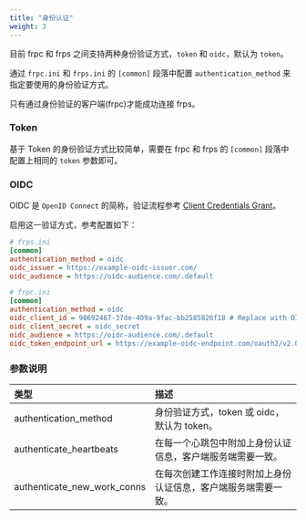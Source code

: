 ```yaml
---
title: "身份认证"
weight: 3
---
```


目前 frpc 和 frps 之间支持两种身份验证方式，`token` 和 `oidc`，默认为 `token`。

通过 `frpc.ini` 和 `frps.ini` 的 `[common]` 段落中配置 `authentication_method` 来指定要使用的身份验证方式。

只有通过身份验证的客户端(frpc)才能成功连接 frps。

### Token

基于 Token 的身份验证方式比较简单，需要在 frpc 和 frps 的 `[common]` 段落中配置上相同的 `token` 参数即可。

### OIDC

OIDC 是 `OpenID Connect` 的简称，验证流程参考 [Client Credentials Grant](https://tools.ietf.org/html/rfc6749#section-4.4)。

启用这一验证方式，参考配置如下：

```ini
# frps.ini
[common]
authentication_method = oidc
oidc_issuer = https://example-oidc-issuer.com/
oidc_audience = https://oidc-audience.com/.default
```

```ini
# frpc.ini
[common]
authentication_method = oidc
oidc_client_id = 98692467-37de-409a-9fac-bb2585826f18 # Replace with OIDC client ID
oidc_client_secret = oidc_secret
oidc_audience = https://oidc-audience.com/.default
oidc_token_endpoint_url = https://example-oidc-endpoint.com/oauth2/v2.0/token
```

### 参数说明

| 类型 | 描述 |
| :--- | :--- |
| authentication_method | 身份验证方式，token 或 oidc，默认为 token。 |
| authenticate_heartbeats | 在每一个心跳包中附加上身份认证信息，客户端服务端需要一致。 |
| authenticate_new_work_conns | 在每次创建工作连接时附加上身份认证信息，客户端服务端需要一致。 |
